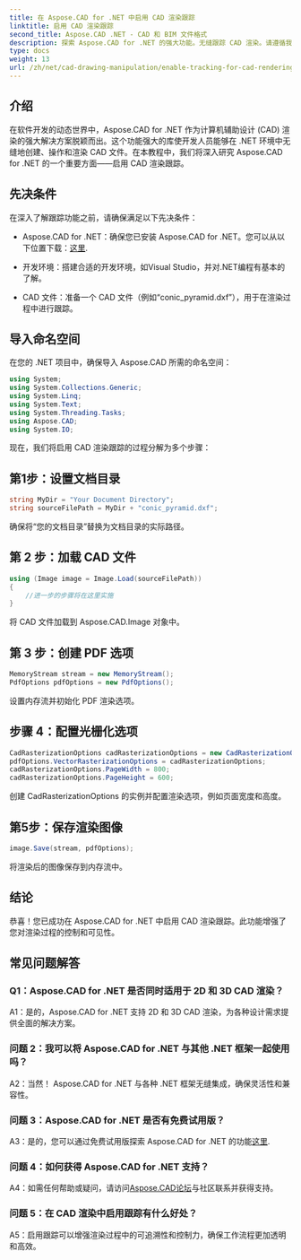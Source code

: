 ```yaml
---
title: 在 Aspose.CAD for .NET 中启用 CAD 渲染跟踪
linktitle: 启用 CAD 渲染跟踪
second_title: Aspose.CAD .NET - CAD 和 BIM 文件格式
description: 探索 Aspose.CAD for .NET 的强大功能。无缝跟踪 CAD 渲染。请遵循我们的分步指南以增强控制和效率。
type: docs
weight: 13
url: /zh/net/cad-drawing-manipulation/enable-tracking-for-cad-rendering/
---
```

## 介绍

在软件开发的动态世界中，Aspose.CAD for .NET 作为计算机辅助设计 (CAD) 渲染的强大解决方案脱颖而出。这个功能强大的库使开发人员能够在 .NET 环境中无缝地创建、操作和渲染 CAD 文件。在本教程中，我们将深入研究 Aspose.CAD for .NET 的一个重要方面——启用 CAD 渲染跟踪。

## 先决条件

在深入了解跟踪功能之前，请确保满足以下先决条件：

-  Aspose.CAD for .NET：确保您已安装 Aspose.CAD for .NET。您可以从以下位置下载：[这里](https://releases.aspose.com/cad/net/).

- 开发环境：搭建合适的开发环境，如Visual Studio，并对.NET编程有基本的了解。

- CAD 文件：准备一个 CAD 文件（例如“conic_pyramid.dxf”），用于在渲染过程中进行跟踪。

## 导入命名空间

在您的 .NET 项目中，确保导入 Aspose.CAD 所需的命名空间：

```csharp
using System;
using System.Collections.Generic;
using System.Linq;
using System.Text;
using System.Threading.Tasks;
using Aspose.CAD;
using System.IO;
```

现在，我们将启用 CAD 渲染跟踪的过程分解为多个步骤：

## 第1步：设置文档目录

```csharp
string MyDir = "Your Document Directory";
string sourceFilePath = MyDir + "conic_pyramid.dxf";
```

确保将“您的文档目录”替换为文档目录的实际路径。

## 第 2 步：加载 CAD 文件

```csharp
using (Image image = Image.Load(sourceFilePath))
{
    //进一步的步骤将在这里实施
}
```

将 CAD 文件加载到 Aspose.CAD.Image 对象中。

## 第 3 步：创建 PDF 选项

```csharp
MemoryStream stream = new MemoryStream();
PdfOptions pdfOptions = new PdfOptions();
```

设置内存流并初始化 PDF 渲染选项。

## 步骤 4：配置光栅化选项

```csharp
CadRasterizationOptions cadRasterizationOptions = new CadRasterizationOptions();
pdfOptions.VectorRasterizationOptions = cadRasterizationOptions;
cadRasterizationOptions.PageWidth = 800;
cadRasterizationOptions.PageHeight = 600;
```

创建 CadRasterizationOptions 的实例并配置渲染选项，例如页面宽度和高度。

## 第5步：保存渲染图像

```csharp
image.Save(stream, pdfOptions);
```

将渲染后的图像保存到内存流中。

## 结论

恭喜！您已成功在 Aspose.CAD for .NET 中启用 CAD 渲染跟踪。此功能增强了您对渲染过程的控制和可见性。

## 常见问题解答

### Q1：Aspose.CAD for .NET 是否同时适用于 2D 和 3D CAD 渲染？

A1：是的，Aspose.CAD for .NET 支持 2D 和 3D CAD 渲染，为各种设计需求提供全面的解决方案。

### 问题 2：我可以将 Aspose.CAD for .NET 与其他 .NET 框架一起使用吗？

A2：当然！ Aspose.CAD for .NET 与各种 .NET 框架无缝集成，确保灵活性和兼容性。

### 问题 3：Aspose.CAD for .NET 是否有免费试用版？

 A3：是的，您可以通过免费试用版探索 Aspose.CAD for .NET 的功能[这里](https://releases.aspose.com/).

### 问题 4：如何获得 Aspose.CAD for .NET 支持？

 A4：如需任何帮助或疑问，请访问[Aspose.CAD论坛](https://forum.aspose.com/c/cad/19)与社区联系并获得支持。

### 问题 5：在 CAD 渲染中启用跟踪有什么好处？

A5：启用跟踪可以增强渲染过程中的可追溯性和控制力，确保工作流程更加透明和高效。